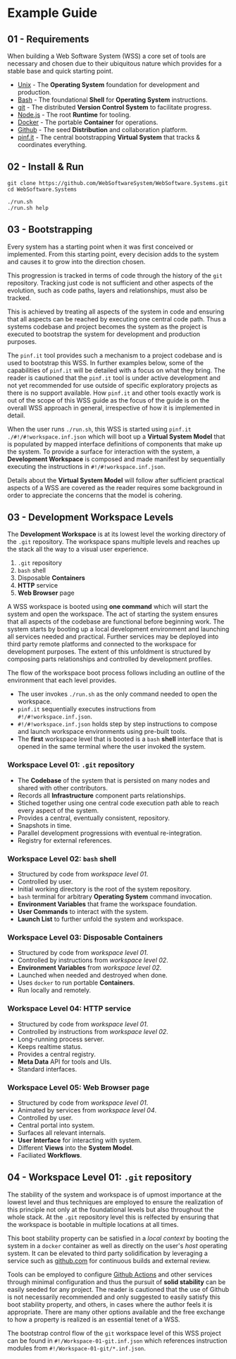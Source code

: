 Example Guide
=============

01 - Requirements
-----------------

When building a Web Software System (WSS) a core set of tools are necessary and chosen due to their ubiquitous nature which provides for a stable base and quick starting point.

  * [Unix](https://www.opengroup.org/membership/forums/platform/unix) - The **Operating System** foundation for development and production.
  * [Bash](https://www.gnu.org/software/bash/) - The foundational **Shell** for **Operating System** instructions.
  * [git](https://git-scm.com/) - The distributed **Version Control System** to facilitate progress.
  * [Node.js](https://nodejs.org/) - The root **Runtime** for tooling.
  * [Docker](https://www.docker.com/resources/what-container) - The portable **Container** for operations.
  * [Github](https://github.com/) - The seed **Distribution** and collaboration platform.
  * [pinf.it](https://github.com/pinf-it/core) - The central bootstrapping **Virtual System** that tracks & coordinates everything.

02 - Install & Run
------------------

    git clone https://github.com/WebSoftwareSystem/WebSoftware.Systems.git
    cd WebSoftware.Systems

    ./run.sh
    ./run.sh help

03 - Bootstrapping
------------------

Every system has a starting point when it was first conceived or implemented. From this starting point, every decision adds to the system and causes it to grow into the direction chosen.

This progression is tracked in terms of code through the history of the `git` repository. Tracking just code is not sufficient and other aspects of the evolution, such as code paths, layers and relationships, must also be tracked.

This is achieved by treating all aspects of the system in code and ensuring that all aspects can be reached by executing one central code path. Thus a systems codebase and project becomes the system as the project is executed to bootstrap the system for development and production purposes.

The `pinf.it` tool provides such a mechanism to a project codebase and is used to bootstrap this WSS. In further examples below, some of the capabilities of `pinf.it` will be detailed with a focus on what they bring. The reader is cautioned that the `pinf.it` tool is under active development and not yet recommended for use outside of specific exploratory projects as there is no support available. How `pinf.it` and other tools exactly work is out of the scope of this WSS guide as the focus of the guide is on the overall WSS approach in general, irrespective of how it is implemented in detail.

When the user runs `./run.sh`, this WSS is started using `pinf.it ./#!/#!workspace.inf.json` which will boot up a **Virtual System Model** that is populated by mapped interface definitions of components that make up the system. To provide a surface for interaction with the system, a **Development Workspace** is composed and made manifest by sequentially executing the instructions in `#!/#!workspace.inf.json`.

Details about the **Virtual System Model** will follow after sufficient practical aspects of a WSS are covered as the reader requires some background in order to appreciate the concerns that the model is cohering.

03 - Development Workspace Levels
---------------------------------

The **Development Workspace** is at its lowest level the working directory of the `.git` repository. The workspace spans multiple levels and reaches up the stack all the way to a visual user experience.

  1. `.git` repository
  2. `bash` shell
  3. Disposable **Containers**
  4. **HTTP** service
  5. **Web Browser** page

A WSS workspace is booted using **one command** which will start the system and open the workspace. The act of starting the system ensures that all aspects of the codebase are functional before beginning work. The system starts by booting up a local development environment and launching all services needed and practical. Further services may be deployed into third party remote platforms and connected to the workspace for development purposes. The extent of this unfoldment is structured by composing parts relationships and controlled by development profiles.

The flow of the workspace boot process follows including an outline of the environment that each level provides.

  * The user invokes `./run.sh` as the only command needed to open the workspace.
  * `pinf.it` sequentially executes instructions from `#!/#!workspace.inf.json`.
  * `#!/#!workspace.inf.json` holds step by step instructions to compose and launch workspace environments using pre-built tools.
  * The **first** workspace level that is booted is a `bash` **shell** interface that is opened in the same terminal where the user invoked the system.

### Workspace Level 01: `.git` repository

  * The **Codebase** of the system that is persisted on many nodes and shared with other contributors.
  * Records all **Infrastructure** component parts relationships.
  * Stiched together using one central code execution path able to reach every aspect of the system.
  * Provides a central, eventually consistent, repository.
  * Snapshots in time.
  * Parallel development progressions with eventual re-integration.
  * Registry for external references.

### Workspace Level 02: `bash` shell

  * Structured by code from *workspace level 01*.
  * Controlled by user.
  * Initial working directory is the root of the system repository.
  * `bash` terminal for arbitrary **Operating System** command invocation.
  * **Environment Variables** that frame the workspace foundation.
  * **User Commands** to interact with the system.
  * **Launch List** to further unfold the system and workspace.

### Workspace Level 03: Disposable **Containers**

  * Structured by code from *workspace level 01*.
  * Controlled by instructions from *workspace level 02*.
  * **Environment Variables** from *workspace level 02*.
  * Launched when needed and destroyed when done.
  * Uses `docker` to run portable **Containers**.
  * Run locally and remotely.

### Workspace Level 04: **HTTP** service

  * Structured by code from *workspace level 01*.
  * Controlled by instructions from *workspace level 02*.
  * Long-running process server.
  * Keeps realtime status.
  * Provides a central registry.
  * **Meta Data** API for tools and UIs.
  * Standard interfaces.

### Workspace Level 05: **Web Browser** page

  * Structured by code from *workspace level 01*.
  * Animated by services from *workspace level 04*.
  * Controlled by user.
  * Central portal into system.
  * Surfaces all relevant internals.
  * **User Interface** for interacting with system.
  * Different **Views** into the **System Model**.
  * Faciliated **Workflows**.

04 - Workspace Level 01: `.git` repository
------------------------------------------

The stability of the system and workspace is of upmost importance at the lowest level and thus techniques are employed to ensure the realization of this principle not only at the foundational levels but also throughout the whole stack. At the `.git` repository level this is relfected by ensuring that the workspace is bootable in multiple locations at all times.

This boot stability property can be satisfied in a *local context* by booting the system in a `docker` container as well as directly on the user's *host* operating system. It can be elevated to third party solidification by leveraging a service such as [github.com](https://github.com/) for continuous builds and external review.

Tools can be employed to configure [Github Actions](https://github.com/features/actions) and other services through minimal configuration and thus the pursuit of **solid stability** can be easily seeded for any project. The reader is cautioned that the use of Github is not necessarily recommended and only suggested to easily satisfy this boot stability property, and others, in cases where the author feels it is appropriate. There are many other options available and the free exchange to how a property is realized is an essential tenet of a WSS.

The bootstrap control flow of the `git` workspace level of this WSS project can be found in `#!/Workspace-01-git.inf.json` which references instruction modules from `#!/Workspace-01-git/*.inf.json`.

